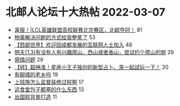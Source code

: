 # 北邮人论坛十大热帖 2022-03-07

- [喜报！|LCL英雄联盟高校联赛北京赛区，北邮夺冠！](https://bbs.byr.cn/article/LOL/29925) 81
- [物美解决问题的方式给我整笑了](https://bbs.byr.cn/article/Talking/6332074) 53
- [【西部世界】欢迎回成都发展的互联网人士加入](https://bbs.byr.cn/article/Sichuan/237519) 48
- [明天(1.3)有没有人有兴趣爬山，西山或者香山，尝试约个爬山的朋](https://bbs.byr.cn/article/Friends/2014248) 29
- [感情问题](https://bbs.byr.cn/article/Feeling/3185486) 29
- [【转】超神准！星座小王子独创的新型占卜、來一起試玩一下！](https://bbs.byr.cn/article/Constellations/326533) 20
- [有聊城的老乡吗](https://bbs.byr.cn/article/Shandong/414624) 19
- [上班族怎么监督装修过程啊](https://bbs.byr.cn/article/Home/132210) 17
- [这食堂包子都塞的什么东西](https://bbs.byr.cn/article/Food/517957) 13
- [出国软背景打造](https://bbs.byr.cn/article/GoAbroad/383561) 11



